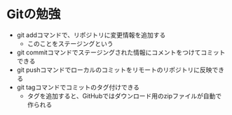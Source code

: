 # Gitの勉強

- git addコマンドで、リポジトリに変更情報を追加する
    - このことをステージングという
- git commitコマンドでステージングされた情報にコメントをつけてコミットできる
- git pushコマンドでローカルのコミットをリモートのリポジトリに反映できる
- git tagコマンドでコミットのタグ付けできる
    - タグを追加すると、GitHubではダウンロード用のzipファイルが自動で作られる